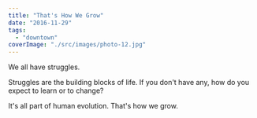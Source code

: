 ```yaml
---
title: "That's How We Grow"
date: "2016-11-29"
tags: 
  - "downtown"
coverImage: "./src/images/photo-12.jpg"
---
```


We all have struggles.

Struggles are the building blocks of life. If you don't have any, how do you expect to learn or to change?

It's all part of human evolution. That's how we grow.
